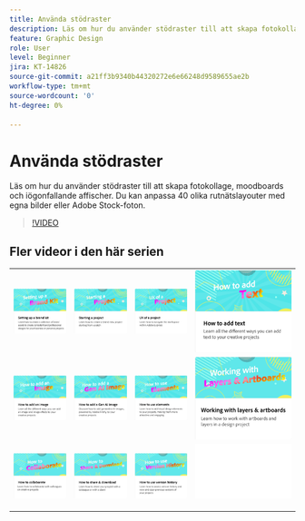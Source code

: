 ```yaml
---
title: Använda stödraster
description: Läs om hur du använder stödraster till att skapa fotokollage, moodboards och iögonfallande affischer
feature: Graphic Design
role: User
level: Beginner
jira: KT-14826
source-git-commit: a21ff3b9340b44320272e6e66248d9589655ae2b
workflow-type: tm+mt
source-wordcount: '0'
ht-degree: 0%

---
```


# Använda stödraster

Läs om hur du använder stödraster till att skapa fotokollage, moodboards och iögonfallande affischer. Du kan anpassa 40 olika rutnätslayouter med egna bilder eller Adobe Stock-foton.

>[!VIDEO](https://video.tv.adobe.com/v/3426934?quality=12&learn=on&hidetitle=true)

## Fler videor i den här serien

<table style="table-layout:fixed">
<tr>
 <td>
      <a href="brand.md">
         <img alt="Konfigurera ett varumärkeskit" src="assets/brand.png" />
      </a>
  </td>
   <td>
      <a href="new-project.md">
         <img alt="Starta ett projekt" src="assets/starting-a-project.png" />
      </a>
  </td>
   <td>
      <a href="workspace.md">
         <img alt="Användarupplevelse för ett projekt" src="assets/workspace.png" />
      </a>
  </td>
  <td>
      <a href="text-effects.md">
         <img alt="Lägga till text" src="assets/text-effects.png" />
      </a>
  </td>
</tr>
<tr>
   <td>
      <a href="image-effects.md">
         <img alt="Lägga till en bild" src="assets/image-effects.png" />
      </a>
  </td>
   <td>
      <a href="add-gen-ai-image.md">
         <img alt="Lägga till en Gen AI-bild" src="assets/gen-ai-image.png" />
      </a>
  </td>
  <td>
         <a href="add-design-assets.md">
            <img alt="Använda element" src="assets/design-assets.png" />
         </a>
   </td>
   <td>
         <a href="layers.md">
            <img alt="Arbeta med lager och ritytor" src="assets/layers.png" />
         </a>
   </td>
</tr>
<tr>
    <td>
        <a href="collaborate.md">
            <img alt="Så här samarbetar du" src="assets/collaborate.png" />
        </a>
    </td>
   <td>
        <a href="share.md">
            <img alt="Dela och hämta" src="assets/share.png" />
        </a>
   </td>
   <td>
        <a href="version-history.md">
            <img alt="Så här använder du versionshistoriken" src="assets/version-history.png" />
        </a>
   </td>
   <td>
      <img alt="Avgränsare" src="../assets/Whitespacer.png" />
      <div>
      <br>
   </td>
</tr>
</table>